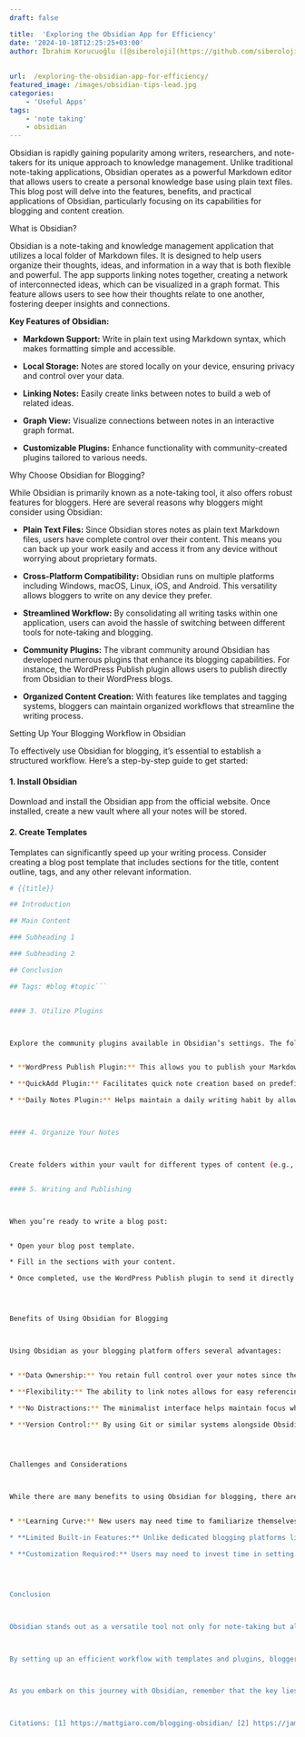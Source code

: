 ```yaml
---
draft: false

title:  'Exploring the Obsidian App for Efficiency'
date: '2024-10-18T12:25:25+03:00'
author: İbrahim Korucuoğlu ([@siberoloji](https://github.com/siberoloji))
 
 
url:  /exploring-the-obsidian-app-for-efficiency/
featured_image: /images/obsidian-tips-lead.jpg
categories:
    - 'Useful Apps'
tags:
    - 'note taking'
    - obsidian
---
```



Obsidian is rapidly gaining popularity among writers, researchers, and note-takers for its unique approach to knowledge management. Unlike traditional note-taking applications, Obsidian operates as a powerful Markdown editor that allows users to create a personal knowledge base using plain text files. This blog post will delve into the features, benefits, and practical applications of Obsidian, particularly focusing on its capabilities for blogging and content creation.



What is Obsidian?



Obsidian is a note-taking and knowledge management application that utilizes a local folder of Markdown files. It is designed to help users organize their thoughts, ideas, and information in a way that is both flexible and powerful. The app supports linking notes together, creating a network of interconnected ideas, which can be visualized in a graph format. This feature allows users to see how their thoughts relate to one another, fostering deeper insights and connections.



**Key Features of Obsidian:**


* **Markdown Support:** Write in plain text using Markdown syntax, which makes formatting simple and accessible.

* **Local Storage:** Notes are stored locally on your device, ensuring privacy and control over your data.

* **Linking Notes:** Easily create links between notes to build a web of related ideas.

* **Graph View:** Visualize connections between notes in an interactive graph format.

* **Customizable Plugins:** Enhance functionality with community-created plugins tailored to various needs.




Why Choose Obsidian for Blogging?



While Obsidian is primarily known as a note-taking tool, it also offers robust features for bloggers. Here are several reasons why bloggers might consider using Obsidian:


* **Plain Text Files:** Since Obsidian stores notes as plain text Markdown files, users have complete control over their content. This means you can back up your work easily and access it from any device without worrying about proprietary formats.

* **Cross-Platform Compatibility:** Obsidian runs on multiple platforms including Windows, macOS, Linux, iOS, and Android. This versatility allows bloggers to write on any device they prefer.

* **Streamlined Workflow:** By consolidating all writing tasks within one application, users can avoid the hassle of switching between different tools for note-taking and blogging.

* **Community Plugins:** The vibrant community around Obsidian has developed numerous plugins that enhance its blogging capabilities. For instance, the WordPress Publish plugin allows users to publish directly from Obsidian to their WordPress blogs.

* **Organized Content Creation:** With features like templates and tagging systems, bloggers can maintain organized workflows that streamline the writing process.




Setting Up Your Blogging Workflow in Obsidian



To effectively use Obsidian for blogging, it’s essential to establish a structured workflow. Here’s a step-by-step guide to get started:


#### 1. Install Obsidian



Download and install the Obsidian app from the official website. Once installed, create a new vault where all your notes will be stored.


#### 2. Create Templates



Templates can significantly speed up your writing process. Consider creating a blog post template that includes sections for the title, content outline, tags, and any other relevant information.


```bash
# {{title}}

## Introduction

## Main Content

### Subheading 1

### Subheading 2

## Conclusion

## Tags: #blog #topic```


#### 3. Utilize Plugins



Explore the community plugins available in Obsidian’s settings. The following plugins are particularly useful for bloggers:


* **WordPress Publish Plugin:** This allows you to publish your Markdown files directly to your WordPress site.

* **QuickAdd Plugin:** Facilitates quick note creation based on predefined templates.

* **Daily Notes Plugin:** Helps maintain a daily writing habit by allowing quick access to daily logs or journals.



#### 4. Organize Your Notes



Create folders within your vault for different types of content (e.g., drafts, published posts, ideas). Use tags to categorize your notes further.


#### 5. Writing and Publishing



When you’re ready to write a blog post:


* Open your blog post template.

* Fill in the sections with your content.

* Once completed, use the WordPress Publish plugin to send it directly to your blog.




Benefits of Using Obsidian for Blogging



Using Obsidian as your blogging platform offers several advantages:


* **Data Ownership:** You retain full control over your notes since they are stored locally.

* **Flexibility:** The ability to link notes allows for easy referencing of related content within your posts.

* **No Distractions:** The minimalist interface helps maintain focus while writing.

* **Version Control:** By using Git or similar systems alongside Obsidian, you can keep track of changes made over time.




Challenges and Considerations



While there are many benefits to using Obsidian for blogging, there are also some challenges:


* **Learning Curve:** New users may need time to familiarize themselves with Markdown syntax and the app's features.

* **Limited Built-in Features:** Unlike dedicated blogging platforms like WordPress or Ghost, Obsidian lacks certain built-in functionalities such as comment systems or SEO tools.

* **Customization Required:** Users may need to invest time in setting up their preferred workflows and plugins.




Conclusion



Obsidian stands out as a versatile tool not only for note-taking but also for blogging and content creation. Its unique features—such as local storage of Markdown files and extensive linking capabilities—make it an appealing choice for writers looking to streamline their processes while maintaining control over their content.



By setting up an efficient workflow with templates and plugins, bloggers can harness the power of Obsidian to enhance their writing experience significantly. Whether you’re just starting out or looking for ways to improve your existing blogging practice, exploring what Obsidian has to offer could be a game-changer in how you manage your writing projects.



As you embark on this journey with Obsidian, remember that the key lies in finding a workflow that suits your personal style and needs—making it easier than ever to turn thoughts into published content seamlessly.



Citations: [1] https://mattgiaro.com/blogging-obsidian/ [2] https://jamierubin.net/2022/04/12/practically-paperless-with-obsidian-episode-26-use-case-managing-my-blog-writing-in-obsidian/ [3] https://www.youtube.com/watch?v=fuEeZtQODXw [4] https://sebastiandedeyne.com/how-take-notes-my-obsidian-setup [5] https://www.reddit.com/r/ObsidianMD/comments/v7ouvk/would_obsidian_make_a_good_blogging_platformcms/ [6] https://cassidoo.co/post/publishing-from-obsidian/ [7] https://ewpratten.com/blog/obsidian-blogging/ [8] <a href="https://obsidian.md/blog/" target="_blank" rel="noopener" title="">https://obsidian.md/blog/</a>
